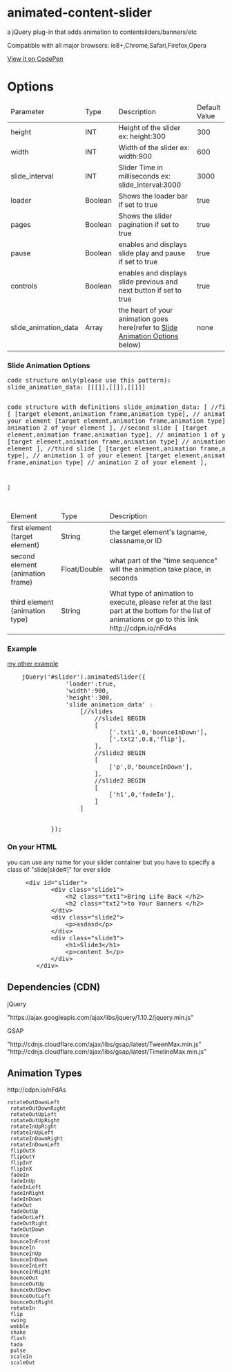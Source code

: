 animated-content-slider
=======================
<p>a jQuery plug-in that adds animation to contentsliders/banners/etc
<p>Compatible with all major browsers: ie8+,Chrome,Safari,Firefox,Opera</p>

<a target="_blank" href="http://cdpn.io/BxnhF">View it on CodePen</a>



<h1>Options</h1>

<table>
	<thead>
		<tr>
			<td>Parameter</td>
			<td>Type</td>
			<td>Description</td>
			<td>Default Value</td>
		</tr>
	</thead>
	<tbody>
		<tr>
			<td>height</td>
			<td>INT</td>
			<td>Height of the slider ex: height:300</td>
			<td>300</td>
		</tr>
		<tr>
			<td>width</td>
			<td>INT</td>
			<td>Width of the slider ex: width:900</td>
			<td>600</td>
		</tr>
		<tr>
			<td>slide_interval</td>
			<td>INT</td>
			<td>Slider Time in milliseconds ex: slide_interval:3000 </td>
			<td>3000</td>
		</tr>
		<tr>
			<td>loader</td>
			<td>Boolean</td>
			<td>Shows the loader bar if set to true</td>
			<td>true</td>
		</tr>
		<tr>
			<td>pages</td>
			<td>Boolean</td>
			<td>Shows the slider pagination if set to true</td>
			<td>true</td>
		</tr>
		<tr>
			<td>pause</td>
			<td>Boolean</td>
			<td>enables and displays slide play and pause if set to true</td>
			<td>true</td>
		</tr>
		<tr>
			<td>controls</td>
			<td>Boolean</td>
			<td>enables and displays slide previous and next button if set to true</td>
			<td>true</td>
		</tr>
		<tr>
			<td>slide_animation_data</td>
			<td>Array</td>
			<td>the heart of your animation goes here(refer to <a href="#slideOption" >Slide Animation Options</a> below)</td>
			<td>none</td>
		</tr>
	</tbody>
</table>
<h3>Slide Animation Options </h3>
<pre>
code structure only(please use this pattern):
slide_animation_data: [[[]],[[]],[[]]]

code structure with definitions
slide_animation_data: 
	[
		//first slide
		[
			[target element,animation frame,animation type], // animation 1 of your element
			[target element,animation frame,animation type] // animation 2 of your element
		],
		//second slide
		[
			[target element,animation frame,animation type], // animation 1 of your element
			[target element,animation frame,animation type] // animation 2 of your element
		],
		//third slide
		[
			[target element,animation frame,animation type], // animation 1 of your element
			[target element,animation frame,animation type] // animation 2 of your element
		],
	
	]
</pre>
<table id="slideOption">
	<thead>
		<tr>
			<td>Element</td>
			<td>Type</td>
			<td>Description</td>
		</tr>
	</thead>
	<tbody>
		<tr>
			<td>first element (target element)</td>
			<td>String</td>
			<td>the target element's tagname, classname,or ID</td>
		</tr>
		<tr>
			<td>second element (animation frame)</td>
			<td>Float/Double</td>
			<td>what part of the "time sequence" will the animation take place, in seconds</td>
		</tr>
		<tr>
			<td>third element (animation type)</td>
			<td>String</td>
			<td>What type of animation to execute, please refer at the last part at the bottom for the list of animations or go to this link http://cdpn.io/nFdAs</td>
		</tr>
	</tbody>
</table>

<h3>Example</h3>
<a href="http://codepen.io/marcjeric/pen/BxnhF">my other example</a>

<pre>
	jQuery('#slider').animatedSlider({
				'loader':true,
				'width':900,
				'height':300,
				'slide_animation_data' : 
					[//slides
						//slide1 BEGIN
						[
							['.txt1',0,'bounceInDown'],
							['.txt2',0.8,'flip'],
						],
						//slide2 BEGIN
						[
							['p',0,'bounceInDown'],
						],
						//slide2 BEGIN
						[
							['h1',0,'fadeIn'],
						]
					]
				
				
			});
</pre>

<h3>On your HTML</h3>
<p> you can use any name for your slider container but you have to specify a class of "slide[slide#]" for ever slide</p>
<pre id="preid">
	 &lt;div id="slider"&gt;
            &lt;div class="slide1"&gt;
            	&lt;h2 class="txt1"&gt;Bring Life Back &lt;/h2&gt;
            	&lt;h2 class="txt2"&gt;to Your Banners &lt;/h2&gt;
            &lt;/div&gt;
            &lt;div class="slide2"&gt;
                &lt;p>asdasd&lt;/p&gt;
            &lt;/div&gt;
            &lt;div class="slide3"&gt;
                &lt;h1>Slide3&lt;/h1&gt;
                &lt;p>content 3&lt;/p&gt;
            &lt;/div&gt;
        &lt;/div&gt;
</pre>
<script>
String.prototype.escapeHTML = function () {                                        
  return(                                                                 
    this.replace(/>/g,'&gt;').
         replace(/</g,'&lt;').
         replace(/"/g,'&quot;')
  );
};
var codeEl = document.getElementById('preid');
if (codeEl) {
  codeEl.innerHTML = codeEl.innerHTML.escapeHTML();
}
</script>

<h2>Dependencies (CDN)</h2>
<p>jQuery</p>
"https://ajax.googleapis.com/ajax/libs/jquery/1.10.2/jquery.min.js"
<p>GSAP</p>
"http://cdnjs.cloudflare.com/ajax/libs/gsap/latest/TweenMax.min.js"
"http://cdnjs.cloudflare.com/ajax/libs/gsap/latest/TimelineMax.min.js"

<h2>Animation Types</h2>
http://cdpn.io/nFdAs

	rotateOutDownLeft
	 rotateOutDownRight
	 rotateOutUpLeft
	 rotateOutUpRight
	 rotateInUpRight
	 rotateInUpLeft
	 rotateInDownRight
	 rotateInDownLeft
	 flipOutX
	 flipOutY
	 flipInY
	 flipInX
	 fadeIn
	 fadeInUp
	 fadeInLeft
	 fadeInRight
	 fadeInDown
	 fadeOut
	 fadeOutUp
	 fadeOutLeft
	 fadeOutRight
	 fadeOutDown
	 bounce
	 bounceInFront
	 bounceIn
	 bounceInUp
	 bounceInDown
	 bounceInLeft
	 bounceInRight
	 bounceOut
	 bounceOutUp
	 bounceOutDown
	 bounceOutLeft
	 bounceOutRight
	 rotateIn
	 flip
	 swing
	 wobble
	 shake
	 flash
	 tada
	 pulse
	 scaleIn
	 scaleOut
